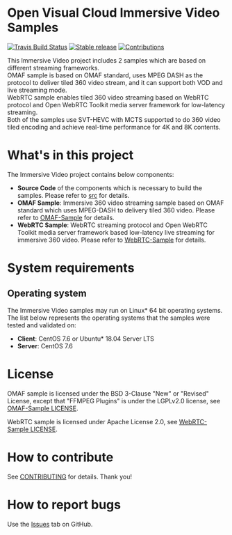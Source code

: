 

# Open Visual Cloud Immersive Video Samples
[![Travis Build Status](https://travis-ci.com/OpenVisualCloud/Immersive-Video-Sample.svg?branch=master)](https://travis-ci.com/OpenVisualCloud/Immersive-Video-Sample)
[![Stable release](https://img.shields.io/badge/latest_release-v1.12.0-green.svg)](https://github.com/OpenVisualCloud/Immersive-Video-Sample/releases/latest)
[![Contributions](https://img.shields.io/badge/contributions-welcome-blue.svg)](https://github.com/OpenVisualCloud/Immersive-Video-Sample/wiki)

This Immersive Video project includes 2 samples which are based on different streaming frameworks.  
OMAF sample is based on OMAF standard, uses MPEG DASH as the protocol to deliver tiled 360 video stream, and it can support both VOD and live streaming mode.  
WebRTC sample enables tiled 360 video streaming based on WebRTC protocol and Open WebRTC Toolkit media server framework for low-latency streaming.  
Both of the samples use SVT-HEVC with MCTS supported to do 360 video tiled encoding and achieve real-time performance for 4K and 8K contents.  

# What's in this project
The Immersive Video project contains below components:
-  **Source Code** of the components which is necessary to build the samples. Please refer to [src](src/README.md) for details.
-  **OMAF Sample**: Immersive 360 video streaming sample based on OMAF standard which uses MPEG-DASH to delivery tiled 360 video. Please refer to [OMAF-Sample](OMAF-Sample/README.md) for details.
-  **WebRTC Sample**: WebRTC streaming protocol and Open WebRTC Toolkit media server framework based low-latency live streaming for immersive 360 video. Please refer to [WebRTC-Sample](WebRTC-Sample/README.md) for details.

# System requirements
## Operating system
The Immersive Video samples may run on Linux* 64 bit operating systems. The list below represents the operating systems that the samples were tested and validated on:
- **Client**: CentOS 7.6 or Ubuntu* 18.04 Server LTS
- **Server**: CentOS 7.6

# License
OMAF sample is licensed under the BSD 3-Clause "New" or "Revised" License, except that "FFMPEG Plugins" is under the LGPLv2.0 license, see [OMAF-Sample LICENSE](src/LICENSE).

WebRTC sample is licensed under Apache License 2.0, see [WebRTC-Sample LICENSE](WebRTC-Sample/owt-server/LICENSE). 

# How to contribute
See [CONTRIBUTING](CONTRIBUTING.md) for details. Thank you!

# How to report bugs
Use the [Issues](https://github.com/OpenVisualCloud/Immersive-Video-Sample/issues) tab on GitHub.
